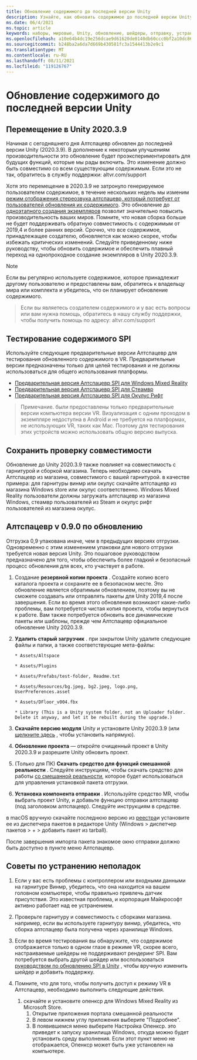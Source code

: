 ```yaml
---
title: Обновление содержимого до последней версии Unity
description: Узнайте, как обновить содержимое до последней версии Unity.
ms.date: 06/4/2021
ms.topic: article
keywords: наборы, мировые, Unity, обновление, шейдеры, отправку, устранение неполадок
ms.openlocfilehash: a10e64b4dc19e256dcae9d61620de0140db60ccc0bf2a10dc864313f139bbd10
ms.sourcegitcommit: b248ba2a6da7d669b430581fc3a1544413b2e9c1
ms.translationtype: MT
ms.contentlocale: ru-RU
ms.lasthandoff: 08/11/2021
ms.locfileid: "119126767"
---
```

# <a name="updating-content-to-the-latest-unity-version"></a>Обновление содержимого до последней версии Unity

## <a name="moving-to-unity-202039"></a>Перемещение в Unity 2020.3.9

Начиная с сегодняшнего дня Алтспацевр обновлен до последней версии Unity (2020.3.9). В дополнение к некоторым улучшениям производительности это обновление будет проэкспериментировать для будущих функций, которые мы рады включить. Это изменение должно быть совместимо со всем существующим содержимым. Если это не так, обратитесь в службу поддержки: altvr.com/support

Хотя это перемещение в 2020.3.9 не затронуло генерируемое пользователем содержимое, в течение нескольких недель мы изменим [режим отображения стереозвука алтспацевр, который потребует от пользователей обновления их содержимого]( https://docs.unity3d.com/Manual/SinglePassStereoRendering.html). Это обновление до [одноэтапного создания экземпляров](https://docs.unity3d.com/Manual/SinglePassInstancing.html) позволит значительно повысить производительность ваших миров. Помните, что новая сборка больше не будет поддерживать обратную совместимость с содержимым от 2019,4 и более ранних версий. Срочно, что все содержимое, принадлежащее создателю, обновляется как можно скорее, чтобы избежать критических изменений. Следуйте приведенному ниже руководству, чтобы обновить содержимое и обеспечить плавный переход на однопроходное создание экземпляров в Unity 2020.3.9.

> [!NOTE]
> Если вы регулярно используете содержимое, которое принадлежит другому пользователю и предоставлены вам, обратитесь к владельцу мира или комплекта и убедитесь, что он планирует обновление содержимого.

> Если вы являетесь создателем содержимого и у вас есть вопросы или вам нужна помощь, обратитесь в нашу службу поддержки, чтобы получить помощь по адресу: altvr.com/support

## <a name="testing-your-spi-content"></a>Тестирование содержимого SPI

Используйте следующие предварительные версии Алтспацевр для тестирования обновленного содержимого в VR. Предварительные версии предназначены только для целей тестирования и не должны использоваться для общего использования платформы.

* [Предварительная версия Алтспацевр SPI для Windows Mixed Reality](https://aka.ms/AvrSpiMr)
* [Предварительная версия Алтспацевр SPI для Стеамвр](https://aka.ms/AvrSpiSteam)
* [Предварительная версия Алтспацевр SPI для Окулус Рифт](https://aka.ms/AvrSpiRift)

> Примечание. были предоставлены только предварительные версии компьютера версии VR. Визуализация с одним проходом в экземпляре недоступна в Android и не требуется на платформах, не использующих VR, таких как Mac. Поэтому для тестирования этих устройств можно использовать общую версию выпуска.


## <a name="storecompatibilitycheck"></a>Сохранить проверку совместимости

Обновление до Unity 2020.3.9 также повлияет на совместимость с гарнитурой и сборкой магазина. Теперь необходимо скачать Алтспацевр из магазина, совместимого с вашей гарнитурой. в качестве примера: для гарнитуры винмр или окулус скачайте алтспацевр из магазина Windows store или окулус соответственно. Windows Mixed Reality пользователи должны загружать алтспацевр из магазина Windows, стеамвр пользователей из Steam и окулус рифт пользователей из магазина окулус.

## <a name="altspacevr-uploader-v090-upgrade-guide"></a>Алтспацевр v 0.9.0 по обновлению 

Отгрузка 0,9 упакована иначе, чем в предыдущих версиях отгрузки. Одновременно с этим изменением упаковки для нового отгрузки требуется новая версия Unity. Это пошаговое руководством предназначено для того, чтобы обеспечить более гладкий и безопасный процесс обновления для всех, кто участвует в работе.

1. Создание **резервной копии проекта** . Создайте копию всего каталога проекта и сохраните ее в безопасном месте. Это обновление является обратимым обновлением, поэтому вы не сможете создавать или отправлять пакеты для Unity 2019,4 после завершения. Если во время этого обновления возникают какие-либо проблемы, вам потребуется чистая копия проекта, чтобы вернуться к работе. Вам также потребуется обновить все динамические пакеты или шаблоны, прежде чем Алтспацевр официальное обновление Unity 2020.3.9.

2. **Удалить старый загрузчик** . при закрытом Unity удалите следующие файлы и папки, а также соответствующие мета-файлы:

    ```console
    * Assets/Altspace

    * Assets/Plugins

    * Assets/Prefabs/test-folder, Readme.txt

    * Assets/Resources/bg.jpeg, bg2.jpeg, logo.png, UserPreferences.asset

    * Assets/DFloor_v004.fbx

    * Library (This is a Unity system folder, not an Uploader folder. Delete it anyway, and let it be rebuilt during the upgrade.)
    ```

3. **Скачайте версию модуля** Unity и установите Unity 2020.3.9 (или [щелкните здесь](https://unity3d.com/ru/unity/whats-new/2020.3.9) , чтобы установить напрямую).

4. **Обновление проекта** — откройте очищенный проект в Unity 2020.3.9 и разрешите Unity обновить проект.

5. (Только для ПК) **Скачать средство для функций смешанной реальности** . Следуйте инструкциям, чтобы скачать средство для работы [со смешанной реальности](/windows/mixed-reality/develop/unity/welcome-to-mr-feature-tool), которое будет использоваться для управления установкой пакета отгрузки.

6. **Установка компонента отправки** . Используйте средство MR, чтобы выбрать проект Unity, и добавьте функцию отправки алтспацевр (под заголовком алтспацевр). Следуйте инструкциям в средстве.

в macOS вручную скачайте последнюю версию из [реестра](https://dev.azure.com/aipmr/MixedReality-Unity-Packages/_packaging?_a=package&feed=Unity-packages&package=com.microsoft.altspacevr_uploader&protocolType=Npm&version=0.9.0&view=versions)и установите ее из диспетчера пакетов в редакторе Unity (Windows > диспетчер пакетов > + > добавить пакет из tarball).

После завершения импорта пакета знакомое окно отправки должно быть доступно в пункте меню Алтспацевр.

## <a name="troubleshooting-tips"></a>Советы по устранению неполадок

1. Если у вас есть проблемы с контроллером или входными данными на гарнитуре Винмр, убедитесь, что она находится на вашем головном компьютере, чтобы правильно привлечь датчик присутствия. Это известная проблема, и корпорация Майкрософт активно работает над ее устранением.

2. Проверьте гарнитуру и совместимость с сборками магазина. например, если вы используете гарнитуру винмр, убедитесь, что сборка алтспацевр была получена через хранилище Windows.

3. Если во время тестирования вы обнаружите, что содержимое отображается только в одном глазе в режиме VR, скорее всего, настраиваемые шейдеры не поддерживают рендеринг SPI. Вам потребуется выбрать другой шейдер или воспользоваться [руководством по обновлению SPI в Unity](https://docs.unity3d.com/Manual/SinglePassInstancing.html) , чтобы вручную изменить шейдер и добавить поддержку.

4. Помните, что для того, чтобы получить доступ к режиму VR в Алтспацевр, необходимо выполнить следующие действия. 
    1. скачайте и установите опенкср для Windows Mixed Reality из Microsoft Store.
        1. Открытие приложения портала смешанной реальности
        2. В левом нижнем углу приложения выберите "Подробнее".
        3. В появившемся меню выберите Настройка Опенкср. это приведет к запуску хранилища Windows, откуда можно будет установить среду выполнения. Если этот пункт меню не отображается, Опенкср может быть уже установлен на компьютере.